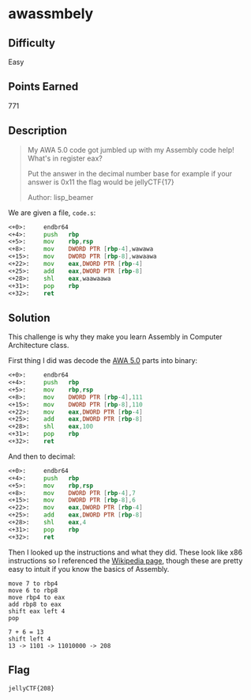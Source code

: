 # awassmbely

## Difficulty

Easy

## Points Earned 

771

## Description

> My AWA 5.0 code got jumbled up with my Assembly code help! What's in register eax?
> 
> Put the answer in the decimal number base for example if your answer is 0x11 the flag would be jellyCTF{17}
>
> Author: lisp_beamer

We are given a file, `code.s`:

```asm
<+0>:     endbr64
<+4>:     push   rbp
<+5>:     mov    rbp,rsp
<+8>:     mov    DWORD PTR [rbp-4],wawawa
<+15>:    mov    DWORD PTR [rbp-8],wawaawa
<+22>:    mov    eax,DWORD PTR [rbp-4]
<+25>:    add    eax,DWORD PTR [rbp-8]
<+28>:    shl    eax,waawaawa
<+31>:    pop    rbp
<+32>:    ret
```

## Solution

This challenge is why they make you learn Assembly in Computer Architecture class.

First thing I did was decode the [AWA 5.0](https://github.com/TempTempai/AWA5.0/blob/main/Documentation/AWA5.0%20Specification.pdf) parts into binary:

```asm
<+0>:     endbr64
<+4>:     push   rbp
<+5>:     mov    rbp,rsp
<+8>:     mov    DWORD PTR [rbp-4],111
<+15>:    mov    DWORD PTR [rbp-8],110
<+22>:    mov    eax,DWORD PTR [rbp-4]
<+25>:    add    eax,DWORD PTR [rbp-8]
<+28>:    shl    eax,100
<+31>:    pop    rbp
<+32>:    ret
```

And then to decimal:

```asm
<+0>:     endbr64
<+4>:     push   rbp
<+5>:     mov    rbp,rsp
<+8>:     mov    DWORD PTR [rbp-4],7
<+15>:    mov    DWORD PTR [rbp-8],6
<+22>:    mov    eax,DWORD PTR [rbp-4]
<+25>:    add    eax,DWORD PTR [rbp-8]
<+28>:    shl    eax,4
<+31>:    pop    rbp
<+32>:    ret
```

Then I looked up the instructions and what they did. These look like x86 instructions so I referenced the [Wikipedia page](https://en.wikipedia.org/wiki/X86_instruction_listings), though these are pretty easy to intuit if you know the basics of Assembly.

```
move 7 to rbp4
move 6 to rbp8
move rbp4 to eax
add rbp8 to eax
shift eax left 4
pop

7 + 6 = 13
shift left 4
13 -> 1101 -> 11010000 -> 208
```

## Flag

`jellyCTF{208}`